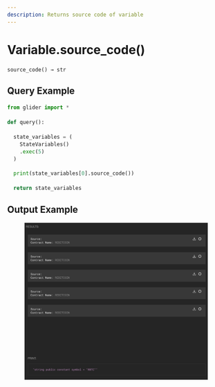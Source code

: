 ```yaml
---
description: Returns source code of variable
---
```


# Variable.source\_code()

`source_code() → str`

## Query Example

```python
from glider import *

def query():

  state_variables = (
    StateVariables()
    .exec(5)
  )

  print(state_variables[0].source_code())

  return state_variables
```

## Output Example

<figure><img src="../../../.gitbook/assets/image (1) (1) (1).png" alt=""><figcaption></figcaption></figure>

